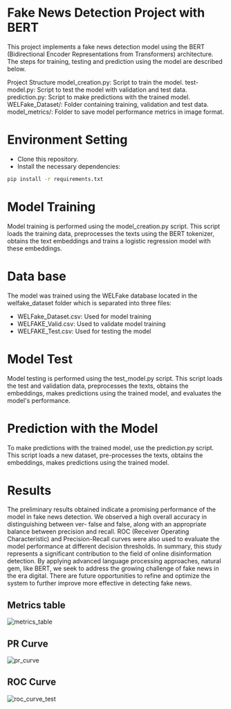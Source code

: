 # Fake News Detection Project with BERT

This project implements a fake news detection model using the BERT (Bidirectional Encoder Representations from Transformers) architecture. The steps for training, testing and prediction using the model are described below.

Project Structure
model_creation.py: Script to train the model.
test-model.py: Script to test the model with validation and test data.
prediction.py: Script to make predictions with the trained model.
WELFake_Dataset/: Folder containing training, validation and test data.
model_metrics/: Folder to save model performance metrics in image format.

# Environment Setting
- Clone this repository.
- Install the necessary dependencies:
  
```bash
pip install -r requirements.txt
````

# Model Training
Model training is performed using the model_creation.py script. This script loads the training data, preprocesses the texts using the BERT tokenizer, obtains the text embeddings and trains a logistic regression model with these embeddings.

# Data base
The model was trained using the WELFake database located in the welfake_dataset folder which is separated into three files:
- WELFake_Dataset.csv: Used for model training
- WELFAKE_Valid.csv: Used to validate model training
- WELFAKE_Test.csv: Used for testing the model

# Model Test
Model testing is performed using the test_model.py script. This script loads the test and validation data, preprocesses the texts, obtains the embeddings, makes predictions using the trained model, and evaluates the model's performance.

# Prediction with the Model
To make predictions with the trained model, use the prediction.py script. This script loads a new dataset, pre-processes the texts, obtains the embeddings, makes predictions using the trained model.

# Results
The preliminary results obtained indicate a promising performance of the model in
fake news detection. We observed a high overall accuracy in distinguishing between ver-
false and false, along with an appropriate balance between precision and recall. ROC (Receiver Operating Characteristic) and Precision-Recall curves were also used to evaluate the
model performance at different decision thresholds.
In summary, this study represents a significant contribution to the field of
online disinformation detection. By applying advanced language processing approaches,
natural gem, like BERT, we seek to address the growing challenge of fake news in the era
digital. There are future opportunities to refine and optimize the system to further improve
more effective in detecting fake news.

## Metrics table
![metrics_table](app/model_metrics/metrics_table_test.png)
## PR Curve
![pr_curve](app/model_metrics/pr_curve_test.png)
## ROC Curve
![roc_curve_test](app/model_metrics/roc_curve_test.png)